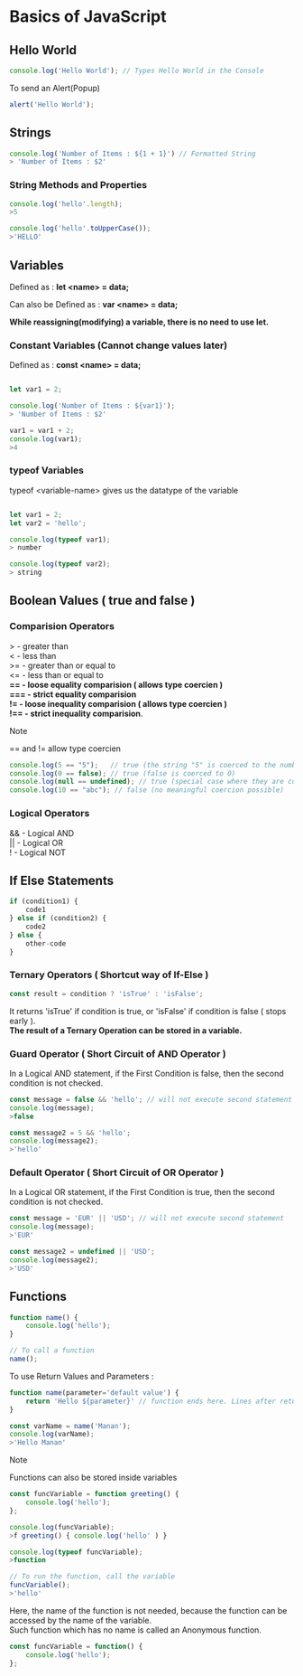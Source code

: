 # Basics of JavaScript

## Hello World

```javascript
console.log('Hello World'); // Types Hello World in the Console
```

To send an Alert(Popup)
```javascript
alert('Hello World');
```

## Strings

```javascript
console.log('Number of Items : ${1 + 1}') // Formatted String
> 'Number of Items : $2'
```

### String Methods and Properties

```javascript
console.log('hello'.length);
>5

console.log('hello'.toUpperCase());
>'HELLO'
```

## Variables

Defined as : **let \<name> = data;**

Can also be Defined as : **var \<name> = data;**

**While reassigning(modifying) a variable, there is no need to use let.**

### Constant Variables (Cannot change values later)

Defined as : **const \<name> = data;**

```javascript

let var1 = 2;

console.log('Number of Items : ${var1}');
> 'Number of Items : $2'

var1 = var1 + 2;
console.log(var1);
>4
```

### typeof Variables

typeof \<variable-name> gives us the datatype of the variable

```javascript

let var1 = 2;
let var2 = 'hello';

console.log(typeof var1);
> number

console.log(typeof var2);
> string

```

## Boolean Values ( true and false )

### Comparision Operators

\> - greater than  
< - less than  
\>= - greater than or equal to  
<= - less than or equal to  
**== - loose equality comparision ( allows type coercien )  
=== - strict equality comparision  
!= - loose inequality comparision ( allows type coercien )  
!== - strict inequality comparision**. 

>[!NOTE]
== and != allow type coercien

```javascript
console.log(5 == "5");   // true (the string "5" is coerced to the number 5)
console.log(0 == false); // true (false is coerced to 0)
console.log(null == undefined); // true (special case where they are considered loosely equal)
console.log(10 == "abc"); // false (no meaningful coercion possible)
```

### Logical Operators
&& - Logical AND  
|| - Logical OR  
! - Logical NOT 

## If Else Statements

```javascript
if (condition1) {
    code1 
} else if (condition2) {
    code2 
} else {
    other-code 
}
```

### Ternary Operators ( Shortcut way of If-Else )

```javascript
const result = condition ? 'isTrue' : 'isFalse'; 
```

It returns 'isTrue' if condition is true, or 'isFalse' if condition is false ( stops early ).  
**The result of a Ternary Operation can be stored in a variable.**

### Guard Operator ( Short Circuit of AND Operator )

In a Logical AND statement, if the First Condition is false, then the second condition is not checked.

```javascript
const message = false && 'hello'; // will not execute second statement
console.log(message);
>false

const message2 = 5 && 'hello'; 
console.log(message2);
>'hello'
```

### Default Operator ( Short Circuit of OR Operator )

In a Logical OR statement, if the First Condition is true, then the second condition is not checked.

```javascript
const message = 'EUR' || 'USD'; // will not execute second statement
console.log(message);
>'EUR'

const message2 = undefined || 'USD'; 
console.log(message2);
>'USD'
```

## Functions

```javascript
function name() {
    console.log('hello');
}

// To call a function
name();
```

To use Return Values and Parameters :

```javascript
function name(parameter='default value') {
    return 'Hello ${parameter}' // function ends here. Lines after return are not executed
}

const varName = name('Manan');
console.log(varName);
>'Hello Manan'
```

>[!NOTE]

Functions can also be stored inside variables

```js
const funcVariable = function greeting() {
    console.log('hello');
};

console.log(funcVariable);
>f greeting() { console.log('hello' ) }

console.log(typeof funcVariable);
>function

// To run the function, call the variable
funcVariable();
>'hello'
```

Here, the name of the function is not needed, because the function can be accessed by the name of the variable.  
Such function which has no name is called an Anonymous function.

```js
const funcVariable = function() {
    console.log('hello');
};
```